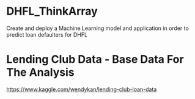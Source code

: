 # DHFL_ThinkArray
Create and deploy a Machine Learning model and application in order to predict loan defaulters for DHFL

# Lending Club Data - Base Data For The Analysis
https://www.kaggle.com/wendykan/lending-club-loan-data
